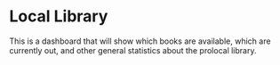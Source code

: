 # Local Library

This is a dashboard that will show which books are available, which are currently out, and other general statistics about the prolocal library.
